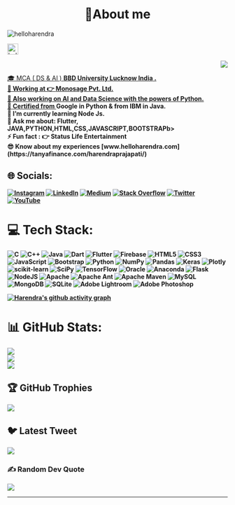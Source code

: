 <!-- ![template](https://user-images.githubusercontent.com/78723011/220724531-bf39c819-7bcc-4154-a5f9-18d9fca2cf77.jpg) -->
<h1 align="center">💫About me</h1>
<p><img src="https://komarev.com/ghpvc/?username=helloharendra&label=Profile%20views&color=0e75b6&style=flat" alt="helloharendra" /><br>
 <a href="https://twitter.com/helloharendra" target="blank">
  <p> <img  height='25' src="https://img.shields.io/twitter/follow/helloharendra?logo=twitter&style=flat" alt="helloharendra"/>
    <p align="right"><img  src="https://github.com/helloharendra/login_with_otp_flutter/assets/78723011/21e2f7a8-7a69-43a3-af7f-5eed2a9e7660"/></p>
</p>
  🎓 MCA ( DS & AI )  <b>BBD University Lucknow India<b> .<br>
 🔭 Working at 👉  <b>Monosage Pvt. Ltd. <b><br>
 🥰 Also working on <b> AI and Data Science with the powers of Python.<b><br>
 🔖 Certified from </a><b>Google in Python & from IBM in Java.<b><br>
 📖 I’m currently learning<b> Node Js.</b><br>
 💬 Ask me about:<b> Flutter, JAVA,PYTHON,HTML,CSS,JAVASCRIPT,BOOTSTRAP</b>b> <br>
 ⚡ Fun fact : 👉 <b>Status Life Entertainment <b> <br>
😎 Know about my experiences  [www.helloharendra.com](https://tanyafinance.com/harendraprajapati/)

## 🌐 Socials:
[![Instagram](https://img.shields.io/badge/Instagram-%23E4405F.svg?logo=Instagram&logoColor=white)](https://instagram.com/helloharendra) [![LinkedIn](https://img.shields.io/badge/LinkedIn-%230077B5.svg?logo=linkedin&logoColor=white)](https://linkedin.com/in/helloharendra) [![Medium](https://img.shields.io/badge/Medium-12100E?logo=medium&logoColor=white)](https://medium.com/@helloharendra) [![Stack Overflow](https://img.shields.io/badge/-Stackoverflow-FE7A16?logo=stack-overflow&logoColor=white)](https://stackoverflow.com/users/ghelloharendra) [![Twitter](https://img.shields.io/badge/Twitter-%231DA1F2.svg?logo=Twitter&logoColor=white)](https://twitter.com/helloharendra) [![YouTube](https://img.shields.io/badge/YouTube-%23FF0000.svg?logo=YouTube&logoColor=white)](https://www.youtube.com/shorts/rPf9TWpHBYA) 

# 💻 Tech Stack:
![C](https://img.shields.io/badge/c-%2300599C.svg?style=for-the-badge&logo=c&logoColor=white) ![C++](https://img.shields.io/badge/c++-%2300599C.svg?style=for-the-badge&logo=c%2B%2B&logoColor=white) ![Java](https://img.shields.io/badge/java-%23ED8B00.svg?style=for-the-badge&logo=java&logoColor=white) ![Dart](https://img.shields.io/badge/dart-%230175C2.svg?style=for-the-badge&logo=dart&logoColor=white) ![Flutter](https://img.shields.io/badge/Flutter-%2302569B.svg?style=for-the-badge&logo=Flutter&logoColor=white) ![Firebase](https://img.shields.io/badge/firebase-%23039BE5.svg?style=for-the-badge&logo=firebase)   ![HTML5](https://img.shields.io/badge/html5-%23E34F26.svg?style=for-the-badge&logo=html5&logoColor=white) ![CSS3](https://img.shields.io/badge/css3-%231572B6.svg?style=for-the-badge&logo=css3&logoColor=white) ![JavaScript](https://img.shields.io/badge/javascript-%23323330.svg?style=for-the-badge&logo=javascript&logoColor=%23F7DF1E) ![Bootstrap](https://img.shields.io/badge/bootstrap-%23563D7C.svg?style=for-the-badge&logo=bootstrap&logoColor=white)
![Python](https://img.shields.io/badge/python-3670A0?style=for-the-badge&logo=python&logoColor=ffdd54)
![NumPy](https://img.shields.io/badge/numpy-%23013243.svg?style=for-the-badge&logo=numpy&logoColor=white) ![Pandas](https://img.shields.io/badge/pandas-%23150458.svg?style=for-the-badge&logo=pandas&logoColor=white)
![Keras](https://img.shields.io/badge/Keras-%23D00000.svg?style=for-the-badge&logo=Keras&logoColor=white)  ![Plotly](https://img.shields.io/badge/Plotly-%233F4F75.svg?style=for-the-badge&logo=plotly&logoColor=white) ![scikit-learn](https://img.shields.io/badge/scikit--learn-%23F7931E.svg?style=for-the-badge&logo=scikit-learn&logoColor=white) ![SciPy](https://img.shields.io/badge/SciPy-%230C55A5.svg?style=for-the-badge&logo=scipy&logoColor=%white) ![TensorFlow](https://img.shields.io/badge/TensorFlow-%23FF6F00.svg?style=for-the-badge&logo=TensorFlow&logoColor=white) ![Oracle](https://img.shields.io/badge/Oracle-F80000?style=for-the-badge&logo=oracle&logoColor=white)  ![Anaconda](https://img.shields.io/badge/Anaconda-%2344A833.svg?style=for-the-badge&logo=anaconda&logoColor=white)     ![Flask](https://img.shields.io/badge/flask-%23000.svg?style=for-the-badge&logo=flask&logoColor=white) ![NodeJS](https://img.shields.io/badge/node.js-6DA55F?style=for-the-badge&logo=node.js&logoColor=white)   ![Apache](https://img.shields.io/badge/apache-%23D42029.svg?style=for-the-badge&logo=apache&logoColor=white) ![Apache Ant](https://img.shields.io/badge/Apache%20Ant-A81C7D?style=for-the-badge&logo=Apache%20Ant&logoColor=white) ![Apache Maven](https://img.shields.io/badge/Apache%20Maven-C71A36?style=for-the-badge&logo=Apache%20Maven&logoColor=white) ![MySQL](https://img.shields.io/badge/mysql-%2300f.svg?style=for-the-badge&logo=mysql&logoColor=white) ![MongoDB](https://img.shields.io/badge/MongoDB-%234ea94b.svg?style=for-the-badge&logo=mongodb&logoColor=white) ![SQLite](https://img.shields.io/badge/sqlite-%2307405e.svg?style=for-the-badge&logo=sqlite&logoColor=white) ![Adobe Lightroom](https://img.shields.io/badge/Adobe%20Lightroom-31A8FF.svg?style=for-the-badge&logo=Adobe%20Lightroom&logoColor=white) ![Adobe Photoshop](https://img.shields.io/badge/adobephotoshop-%2331A8FF.svg?style=for-the-badge&logo=adobephotoshop&logoColor=white) 
<!-- ![Kotlin](https://img.shields.io/badge/kotlin-%230095D5.svg?style=for-the-badge&logo=kotlin&logoColor=white) ![PHP](https://img.shields.io/badge/php-%23777BB4.svg?style=for-the-badge&logo=php&logoColor=white) ![Swift](https://img.shields.io/badge/swift-F54A2A?style=for-the-badge&logo=swift&logoColor=white) ![.Net](https://img.shields.io/badge/.NET-5C2D91?style=for-the-badge&logo=.net&logoColor=white) ![Angular](https://img.shields.io/badge/angular-%23DD0031.svg?style=for-the-badge&logo=angular&logoColor=white) ![Angular.js](https://img.shields.io/badge/angular.js-%23E23237.svg?style=for-the-badge&logo=angularjs&logoColor=white) ![Code-Igniter](https://img.shields.io/badge/CodeIgniter-%23EF4223.svg?style=for-the-badge&logo=codeIgniter&logoColor=white) ![Django](https://img.shields.io/badge/django-%23092E20.svg?style=for-the-badge&logo=django&logoColor=white)![Next JS](https://img.shields.io/badge/Next-black?style=for-the-badge&logo=next.js&logoColor=white) ![React](https://img.shields.io/badge/react-%2320232a.svg?style=for-the-badge&logo=react&logoColor=%2361DAFB) ![React Native](https://img.shields.io/badge/react_native-%2320232a.svg?style=for-the-badge&logo=react&logoColor=%2361DAFB) ![C#](https://img.shields.io/badge/c%23-%23239120.svg?style=for-the-badge&logo=c-sharp&logoColor=white)--> 
 
[![Harendra's github activity graph](https://github-readme-activity-graph.vercel.app/graph?username=helloharendra&bg_color=090708&color=ff47f3&line=0ecc00&point=083cd9&area=true&hide_border=true)](https://github.com/helloharendra/github-readme-activity-graph)

 # 📊 GitHub Stats:
![](https://github-readme-stats.vercel.app/api?username=helloharendra&theme=radical&hide_border=true&include_all_commits=false&count_private=false)<br/>
![](https://github-readme-streak-stats.herokuapp.com/?user=helloharendra&theme=radical&hide_border=true)<br/>
![](https://github-readme-stats.vercel.app/api/top-langs/?username=helloharendra&theme=radical&hide_border=true&include_all_commits=false&count_private=false&layout=compact)

## 🏆 GitHub Trophies
![](https://github-profile-trophy.vercel.app/?username=helloharendra&theme=radical&no-frame=true&no-bg=false&margin-w=4)

## 🐦 Latest Tweet
[![](https://gtce.itsvg.in/api?username=helloharendra)](https://github.com/VishwaGauravIn/github-twitter-card-embed)

### ✍️ Random Dev Quote
![](https://quotes-github-readme.vercel.app/api?type=vetical&theme=radical)



---


<!-- Proudly created with GPRM ( https://gprm.itsvg.in ) -->

<!-- ![logo](https://github.com/helloharendra/Banners/blob/main/harendraTemplate.jpg) -->












